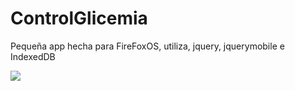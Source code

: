 # ControlGlicemia
Pequeña app hecha para FireFoxOS, utiliza, jquery, jquerymobile e IndexedDB

<img src="https://www.dropbox.com/s/blqb60zuo27kn8j/Captura%2520de%2520pantalla%25202016-05-01%252017.01.15.png?dl=0">
